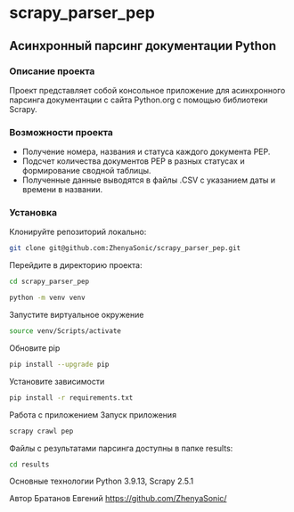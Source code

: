# scrapy_parser_pep

## Асинхронный парсинг документации Python

### Описание проекта
Проект представляет собой консольное приложение для асинхронного парсинга документации с сайта Python.org с помощью библиотеки Scrapy.

### Возможности проекта
- Получение номера, названия и статуса каждого документа PEP.
- Подсчет количества документов PEP в разных статусах и формирование сводной таблицы.
- Полученные данные выводятся в файлы .CSV с указанием даты и времени в названии.

### Установка
Клонируйте репозиторий локально:

```bash
git clone git@github.com:ZhenyaSonic/scrapy_parser_pep.git
```

Перейдите в директорию проекта:
```bash
cd scrapy_parser_pep

python -m venv venv
```
Запустите виртуальное окружение
```bash
source venv/Scripts/activate
```
Обновите pip
```bash
pip install --upgrade pip
```
Установите зависимости
```bash
pip install -r requirements.txt
```
Работа с приложением
Запуск приложения

```bash
scrapy crawl pep
```
Файлы с результатами парсинга доступны в папке results:
```bash
cd results
```
Основные технологии
Python 3.9.13, Scrapy 2.5.1

Автор
Братанов Евгений https://github.com/ZhenyaSonic/